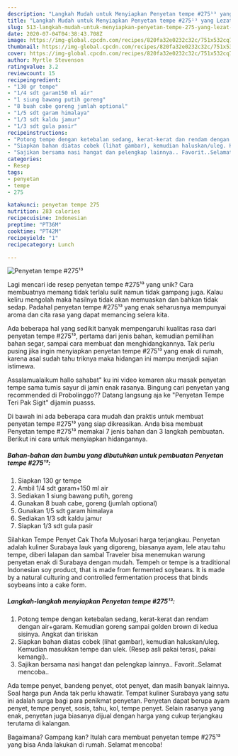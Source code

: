 ```yaml
---
description: "Langkah Mudah untuk Menyiapkan Penyetan tempe #275¹³ yang Lezat Sekali"
title: "Langkah Mudah untuk Menyiapkan Penyetan tempe #275¹³ yang Lezat Sekali"
slug: 513-langkah-mudah-untuk-menyiapkan-penyetan-tempe-275-yang-lezat-sekali
date: 2020-07-04T04:38:43.708Z
image: https://img-global.cpcdn.com/recipes/820fa32e0232c32c/751x532cq70/penyetan-tempe-275-foto-resep-utama.jpg
thumbnail: https://img-global.cpcdn.com/recipes/820fa32e0232c32c/751x532cq70/penyetan-tempe-275-foto-resep-utama.jpg
cover: https://img-global.cpcdn.com/recipes/820fa32e0232c32c/751x532cq70/penyetan-tempe-275-foto-resep-utama.jpg
author: Myrtle Stevenson
ratingvalue: 3.2
reviewcount: 15
recipeingredient:
- "130 gr tempe"
- "1/4 sdt garam150 ml air"
- "1 siung bawang putih goreng"
- "8 buah cabe goreng jumlah optional"
- "1/5 sdt garam himalaya"
- "1/3 sdt kaldu jamur"
- "1/3 sdt gula pasir"
recipeinstructions:
- "Potong tempe dengan ketebalan sedang, kerat-kerat dan rendam dengan air+garam. Kemudian goreng sampai golden brown di kedua sisinya. Angkat dan tiriskan"
- "Siapkan bahan diatas cobek (lihat gambar), kemudian haluskan/uleg. Kemudian masukkan tempe dan ulek. (Resep asli pakai terasi, pakai kemangi).."
- "Sajikan bersama nasi hangat dan pelengkap lainnya.. Favorit..Selamat mencoba.."
categories:
- Resep
tags:
- penyetan
- tempe
- 275

katakunci: penyetan tempe 275 
nutrition: 283 calories
recipecuisine: Indonesian
preptime: "PT36M"
cooktime: "PT42M"
recipeyield: "1"
recipecategory: Lunch

---
```



![Penyetan tempe #275¹³](https://img-global.cpcdn.com/recipes/820fa32e0232c32c/751x532cq70/penyetan-tempe-275-foto-resep-utama.jpg)

Lagi mencari ide resep penyetan tempe #275¹³ yang unik? Cara membuatnya memang tidak terlalu sulit namun tidak gampang juga. Kalau keliru mengolah maka hasilnya tidak akan memuaskan dan bahkan tidak sedap. Padahal penyetan tempe #275¹³ yang enak seharusnya mempunyai aroma dan cita rasa yang dapat memancing selera kita.

Ada beberapa hal yang sedikit banyak mempengaruhi kualitas rasa dari penyetan tempe #275¹³, pertama dari jenis bahan, kemudian pemilihan bahan segar, sampai cara membuat dan menghidangkannya. Tak perlu pusing jika ingin menyiapkan penyetan tempe #275¹³ yang enak di rumah, karena asal sudah tahu triknya maka hidangan ini mampu menjadi sajian istimewa.

Assalamualaikum hallo sahabat&#34; ku ini video kemaren aku masak penyetan tempe sama tumis sayur di jamin enak rasanya. Bingung cari penyetan yang recommended di Probolinggo?? Datang langsung aja ke &#34;Penyetan Tempe Teri Pak Sigit&#34; dijamin puasss.


Di bawah ini ada beberapa cara mudah dan praktis untuk membuat penyetan tempe #275¹³ yang siap dikreasikan. Anda bisa membuat Penyetan tempe #275¹³ memakai 7 jenis bahan dan 3 langkah pembuatan. Berikut ini cara untuk menyiapkan hidangannya.

<!--inarticleads1-->

##### Bahan-bahan dan bumbu yang dibutuhkan untuk pembuatan Penyetan tempe #275¹³:

1. Siapkan 130 gr tempe
1. Ambil 1/4 sdt garam+150 ml air
1. Sediakan 1 siung bawang putih, goreng
1. Gunakan 8 buah cabe, goreng (jumlah optional)
1. Gunakan 1/5 sdt garam himalaya
1. Sediakan 1/3 sdt kaldu jamur
1. Siapkan 1/3 sdt gula pasir


Silahkan Tempe Penyet Cak Thofa Mulyosari harga terjangkau. Penyetan adalah kuliner Surabaya lauk yang digoreng, biasanya ayam, lele atau tahu tempe, diberi lalapan dan sambal Traveler bisa menemukan warung penyetan enak di Surabaya dengan mudah. Tempeh or tempe is a traditional Indonesian soy product, that is made from fermented soybeans. It is made by a natural culturing and controlled fermentation process that binds soybeans into a cake form. 

<!--inarticleads2-->

##### Langkah-langkah menyiapkan Penyetan tempe #275¹³:

1. Potong tempe dengan ketebalan sedang, kerat-kerat dan rendam dengan air+garam. Kemudian goreng sampai golden brown di kedua sisinya. Angkat dan tiriskan
1. Siapkan bahan diatas cobek (lihat gambar), kemudian haluskan/uleg. Kemudian masukkan tempe dan ulek. (Resep asli pakai terasi, pakai kemangi)..
1. Sajikan bersama nasi hangat dan pelengkap lainnya.. Favorit..Selamat mencoba..


Ada tempe penyet, bandeng penyet, otot penyet, dan masih banyak lainnya. Soal harga pun Anda tak perlu khawatir. Tempat kuliner Surabaya yang satu ini adalah surga bagi para penikmat penyetan. Penyetan dapat berupa ayam penyet, tempe penyet, sosis, tahu, kol, tempe penyet. Selain rasanya yang enak, penyetan juga biasanya dijual dengan harga yang cukup terjangkau terutama di kalangan. 

Bagaimana? Gampang kan? Itulah cara membuat penyetan tempe #275¹³ yang bisa Anda lakukan di rumah. Selamat mencoba!
